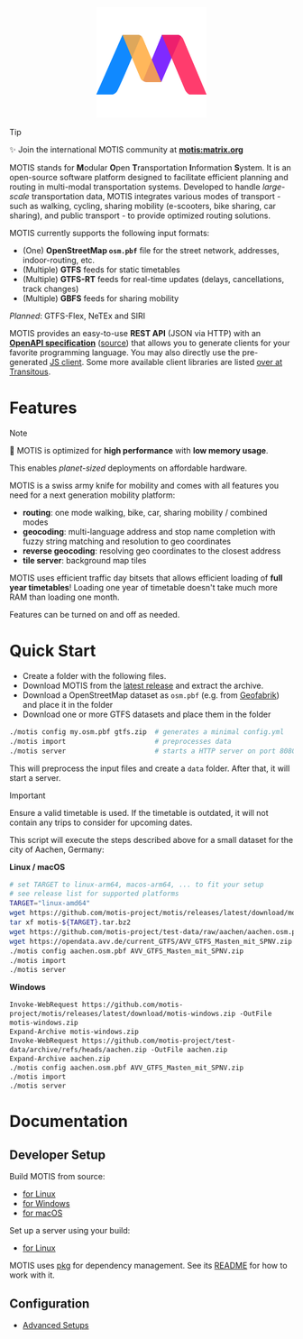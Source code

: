 <p align="center"><img src="logo.svg" width="196" height="196"></p>

> [!TIP]
> :sparkles: Join the international MOTIS community at [**motis:matrix.org**](https://matrix.to/#/#motis:matrix.org)

MOTIS stands for **M**odular **O**pen **T**ransportation **I**nformation **S**ystem.
It is an open-source software platform designed to facilitate
efficient planning and routing in multi-modal transportation systems.
Developed to handle *large-scale* transportation data,
MOTIS integrates various modes of transport -
such as walking, cycling, sharing mobility (e-scooters, bike sharing, car
sharing), and public transport -
to provide optimized routing solutions.

MOTIS currently supports the following input formats:

- (One) **OpenStreetMap `osm.pbf`** file for the street network, addresses, indoor-routing, etc. 
- (Multiple) **GTFS** feeds for static timetables
- (Multiple) **GTFS-RT** feeds for real-time updates (delays, cancellations, track changes)
- (Multiple) **GBFS** feeds for sharing mobility

*Planned*: GTFS-Flex, NeTEx and SIRI

MOTIS provides an easy-to-use **REST API** (JSON via HTTP) with
an [**OpenAPI specification**](https://redocly.github.io/redoc/?url=https://raw.githubusercontent.com/motis-project/motis/refs/heads/master/openapi.yaml) ([source](openapi.yaml))
that allows you to generate clients for your favorite programming language. You may also directly use the pre-generated [JS client](https://www.npmjs.com/package/@motis-project/motis-client). Some more available client libraries are listed [over at Transitous](https://transitous.org/api/).


# Features

> [!NOTE]  
> :rocket: MOTIS is optimized for **high performance** with **low memory usage**.
> 
> This enables _planet-sized_ deployments on affordable hardware.

MOTIS is a swiss army knife for mobility and comes with all features you need for a next generation mobility platform:

- **routing**: one mode walking, bike, car, sharing mobility / combined modes
- **geocoding**: multi-language address and stop name completion with fuzzy string matching and resolution to geo coordinates
- **reverse geocoding**: resolving geo coordinates to the closest address
- **tile server**: background map tiles

MOTIS uses efficient traffic day bitsets that allows efficient loading of **full year timetables**!
Loading one year of timetable doesn't take much more RAM than loading one month.

Features can be turned on and off as needed.

# Quick Start

- Create a folder with the following files.
- Download MOTIS from
  the [latest release](https://github.com/motis-project/motis/releases) and
  extract the archive.
- Download a OpenStreetMap dataset as `osm.pbf` (e.g.
  from [Geofabrik](https://download.geofabrik.de/)) and place it in the folder
- Download one or more GTFS datasets and place them in the folder 

```bash
./motis config my.osm.pbf gtfs.zip  # generates a minimal config.yml
./motis import                      # preprocesses data
./motis server                      # starts a HTTP server on port 8080 
```

This will preprocess the input files and create a `data` folder.
After that, it will start a server.

> [!IMPORTANT]
> Ensure a valid timetable is used. If the timetable is outdated, it will not contain any trips to consider for upcoming dates.

This script will execute the steps described above for a small dataset for the city of Aachen, Germany:

**Linux / macOS**

```bash
# set TARGET to linux-arm64, macos-arm64, ... to fit your setup
# see release list for supported platforms
TARGET="linux-amd64"
wget https://github.com/motis-project/motis/releases/latest/download/motis-${TARGET}.tar.bz2
tar xf motis-${TARGET}.tar.bz2
wget https://github.com/motis-project/test-data/raw/aachen/aachen.osm.pbf
wget https://opendata.avv.de/current_GTFS/AVV_GTFS_Masten_mit_SPNV.zip
./motis config aachen.osm.pbf AVV_GTFS_Masten_mit_SPNV.zip
./motis import
./motis server
```

**Windows**

```pwsh
Invoke-WebRequest https://github.com/motis-project/motis/releases/latest/download/motis-windows.zip -OutFile motis-windows.zip
Expand-Archive motis-windows.zip
Invoke-WebRequest https://github.com/motis-project/test-data/archive/refs/heads/aachen.zip -OutFile aachen.zip
Expand-Archive aachen.zip
./motis config aachen.osm.pbf AVV_GTFS_Masten_mit_SPNV.zip
./motis import
./motis server
```

# Documentation

## Developer Setup

Build MOTIS from source:
- [for Linux](docs/linux-dev-setup.md)
- [for Windows](docs/windows-dev-setup.md)
- [for macOS](docs/macos-dev-setup.md)

Set up a server using your build:
- [for Linux](docs/dev-setup-server.md)

MOTIS uses [pkg](https://github.com/motis-project/pkg) for dependency management.
See its [README](https://github.com/motis-project/pkg/blob/master/README.md) for how to work with it.

## Configuration

- [Advanced Setups](docs/setup.md)
